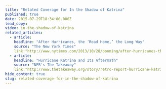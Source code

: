 ```yaml
---
title: "Related Coverage for In the Shadow of Katrina"
published: true
date: 2015-07-29T18:34:00.000Z
lead_copy:
video: in-the-shadow-of-katrina
related_articles:
  - article:
    headline: "After Hurricanes, the ‘Road Home,’ the Long Way"
    source: "The New York Times"
    link:"http://www.nytimes.com/2013/10/28/booming/after-hurricanes-the-road-home-the-long-way.html?ref=booming"
  - article:
    headline: "Hurricane Katrina and Its Aftermath"
    source: "NPR's The Takeaway"
    link:"http://www.thetakeaway.org/story/retro-report-hurricane-katrina-and-its-aftermath/"
hide_content: true
slug: related-coverage-for-in-the-shadow-of-katrina
---
```


